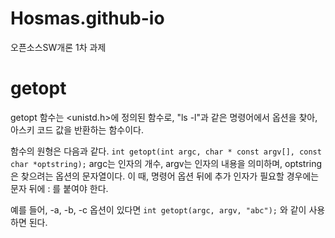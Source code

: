 # Hosmas.github-io
오픈소스SW개론 1차 과제

# getopt
getopt 함수는 <unistd.h>에 정의된 함수로, "ls -l"과 같은 명령어에서 옵션을 찾아, 아스키 코드 값을 반환하는 함수이다.

함수의 원형은 다음과 같다.
`int getopt(int argc, char * const argv[], const char *optstring);`
argc는 인자의 개수, argv는 인자의 내용을 의미하며, optstring은 찾으려는 옵션의 문자열이다.
이 때, 명령어 옵션 뒤에 추가 인자가 필요할 경우에는 문자 뒤에 : 를 붙여야 한다.

예를 들어, -a, -b, -c 옵션이 있다면
`int getopt(argc, argv, "abc");`
와 같이 사용하면 된다.
